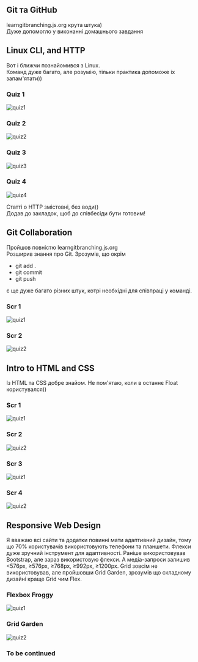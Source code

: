 ## Git та GitHub

learngitbranching.js.org крута штука)<br>
Дуже допомогло у виконанні домашнього завдання

## Linux CLI, and HTTP

Вот і ближчи познайомився з Linux.<br> 
Команд дуже багато, але розумію, тільки практика допоможе іх запам'ятати))
### Quiz 1
![quiz1](/task_linux_cli/scr1.png)
### Quiz 2
![quiz2](/task_linux_cli/scr2.png)
### Quiz 3
![quiz3](/task_linux_cli/scr3.png)
### Quiz 4
![quiz4](/task_linux_cli/scr4.png)

Статті о HTTP змістовні, без води))<br>
Додав до закладок, щоб до співбесіди бути готовим!

## Git Collaboration

Пройшов повністю learngitbranching.js.org<br>
Розширив знання про Git. Зрозумів, що окрім<br>
- git add .
- git commit
- git push

є ще дуже багато різних штук, котрі необхідні для співпраці у команді. 

### Scr 1
![quiz1](/task_git_collaboration/scr1.png)
### Scr 2
![quiz2](/task_git_collaboration/scr2.png)

## Intro to HTML and CSS

Із HTML та CSS добре знайом. Не пом'ятаю, коли в останнє Float користувался))

### Scr 1
![quiz1](/task_html_css_intro/scr1.png)
### Scr 2
![quiz2](/task_html_css_intro/scr2.png)
### Scr 3
![quiz1](/task_html_css_intro/scr3.png)
### Scr 4
![quiz2](/task_html_css_intro/scr4.png)

## Responsive Web Design

Я вважаю всі сайти та додатки повинні мати адаптивний дизайн, тому що 70% користувачів використовують телефони та планшети.
Флекси дуже зручний інструмент для адаптивності. 
Раніше використовував Bootstrap, але зараз використовую флекси.
А медіа-запроси залишив <576px, ≥576px, ≥768px, ≥992px, ≥1200px.
Grid зовсім не використовував, але пройшовши Grid Garden, зрозумів що складному дизайні краще Grid чим Flex. 

### Flexbox Froggy
![quiz1](/task_responsive_web_design/scr1.png)
### Grid Garden
![quiz2](/task_responsive_web_design/scr2.png)


### To be continued